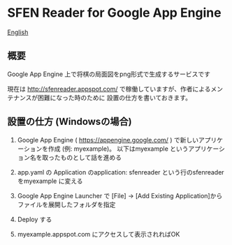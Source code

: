 # SFEN Reader for Google App Engine

[English](README.md)

## 概要

Google App Engine 上で将棋の局面図をpng形式で生成するサービスです

現在は
http://sfenreader.appspot.com/
で稼働していますが、作者によるメンテナンスが困難になった時のために
設置の仕方を書いておきます。

## 設置の仕方 (Windowsの場合)

1. Google App Engine ( https://appengine.google.com/ ) で新しいアプリケーションを作成 (例: myexample)。
以下はmyexample というアプリケーション名を取ったものとして話を進める

1. app.yaml の Application のapplication: sfenreader という行のsfenreaderをmyexample に変える

1. Google App Engine Launcher で [File] -> [Add Existing Application]からファイルを展開したフォルダを指定

1. Deploy する

1. myexample.appspot.com にアクセスして表示されればOK
